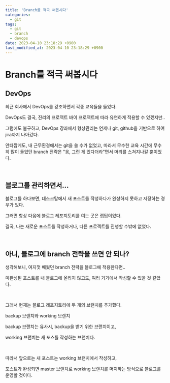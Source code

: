 ```yaml
---
title: 'Branch를 적극 써봅시다'
categories:
  - git
tags:
  - git
  - branch
  - devops
date: 2023-04-10 23:18:29 +0900
last_modified_at: 2023-04-10 23:18:29 +0900
---
```


# Branch를 적극 써봅시다

## DevOps

최근 회사에서 DevOps를 강조하면서 각종 교육들을 들었다.

DevOps도 결국, 진리의 프로젝트 바이 프로젝트에 따라 유연하게 적용할 수 있겠지만..

그럼에도 불구하고, DevOps 강좌에서 형상관리는 언제나 git, github을 기반으로 하여 jira까지 나아갔다.

안타깝게도, 내 근무환경에서는 git을 쓸 수가 없었고, 따라서 무수한 교육 시간에 무수히 많이 들었던 branch 전략은 "응, 그런 게 있다더라"면서 머리를 스쳐지나갈 뿐이었다.

<br>

## 블로그를 관리하면서...

블로그를 하다보면, 데스크탑에서 새 포스트를 작성하다가 완성하지 못하고 저장하는 경우가 있다.

그러면 항상 다음에 블로그 레포지토리를 여는 곳은 랩탑이었다.

결국, 나는 새로운 포스트를 작성하거나, 다른 프로젝트를 진행할 수밖에 없었다.

<br>

## 아니, 블로그에 branch 전략을 쓰면 안 되나?

생각해보니, 여지껏 배웠던 branch 전략을 블로그에 적용한다면..

미완성된 포스트를 내 블로그에 올리지 않고도, 여러 기기에서 작성할 수 있을 것 같았다.

<br>

그래서 현재는 블로그 레포지토리에 두 개의 브랜치를 추가했다.

backup 브랜치와 working 브랜치

backup 브랜치는 유사시, backup을 받기 위한 브랜치이고,

working 브랜치는 새 포스틀 작성하는 브랜치다.

<br>

따라서 앞으로는 새 포스트는 working 브랜치에서 작성하고,

포스트가 완성되면 master 브랜치로 working 브랜치를 머지하는 방식으로 블로그를 운영할 것이다.
